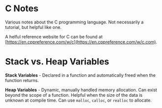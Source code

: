 # C Notes

Various notes about the C programming language. Not necessarily a tutorial, but helpful like one.

A helful reference website for C can be found at
[https://en.cppreference.com/w/c](https://en.cppreference.com/w/c.com).

# Stack vs. Heap Variables

**Stack Variables** - Declared in a function and automatically freed when the function returns.

**Heap Variables** - Dynamic, manually handled memory allocation. Can exist beyond the scope of a function. Helpful when the size of the data is unknown at compile time. Can use `malloc`, `calloc`, or `realloc` to allocate.